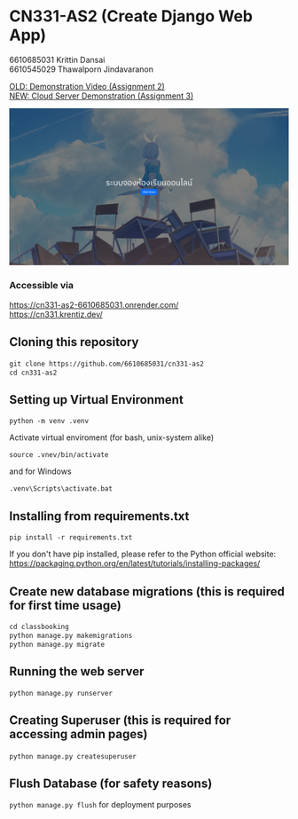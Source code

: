 # CN331-AS2 (Create Django Web App)
6610685031 Krittin Dansai\
6610545029 Thawalporn Jindavaranon


[OLD: Demonstration Video (Assignment 2)](https://www.youtube.com/watch?v=g87WBwF8XG0)\
[NEW: Cloud Server Demonstration (Assignment 3)](https://www.youtube.com/watch?v=M22FV3HeW4U)

![Main page for the website](https://github.com/6610685031/cn331-as2/blob/deploy/main_page.png?raw=true)

### Accessible via
https://cn331-as2-6610685031.onrender.com/ \
https://cn331.krentiz.dev/

## Cloning this repository
```
git clone https://github.com/6610685031/cn331-as2
cd cn331-as2
```

## Setting up Virtual Environment
```
python -m venv .venv
```
Activate virtual enviroment (for bash, unix-system alike)
```
source .vnev/bin/activate
```
and for Windows
```
.venv\Scripts\activate.bat
```
## Installing from requirements.txt
```
pip install -r requirements.txt
```
If you don't have pip installed, please refer to the Python official website: https://packaging.python.org/en/latest/tutorials/installing-packages/

## Create new database migrations (this is required for first time usage)
```
cd classbooking
python manage.py makemigrations
python manage.py migrate
```

## Running the web server
```
python manage.py runserver
```

## Creating Superuser (this is required for accessing admin pages)
```python manage.py createsuperuser```

## Flush Database (for safety reasons)
```python manage.py flush```
for deployment purposes

